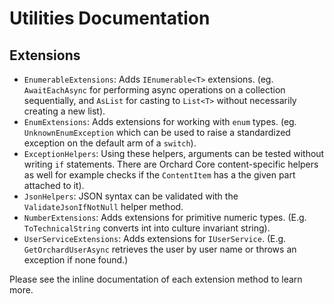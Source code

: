 # Utilities Documentation


## Extensions

- `EnumerableExtensions`: Adds `IEnumerable<T>` extensions. (eg. `AwaitEachAsync` for performing async operations on a collection sequentially, and `AsList` for casting to `List<T>` without necessarily creating a new list).
- `EnumExtensions`: Adds extensions for working with `enum` types. (eg. `UnknownEnumException` which can be used to raise a standardized exception on the default arm of a `switch`).
- `ExceptionHelpers`: Using these helpers, arguments can be tested without writing `if` statements. There are Orchard Core content-specific helpers as well for example checks if the `ContentItem` has a the given part attached to it).
- `JsonHelpers`: JSON syntax can be validated with the `ValidateJsonIfNotNull` helper method.
- `NumberExtensions`: Adds extensions for primitive numeric types. (E.g. `ToTechnicalString` converts int into culture invariant string).
- `UserServiceExtensions`: Adds extensions for `IUserService`. (E.g. `GetOrchardUserAsync` retrieves the user by user name or throws an exception if none found.)

Please see the inline documentation of each extension method to learn more.
